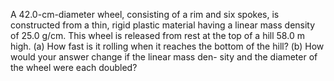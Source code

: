 A 42.0-cm-diameter wheel, consisting of a rim and six
spokes, is constructed from a thin, rigid plastic material having a linear
mass density of 25.0 g/cm. This wheel is released from rest at the top of
a hill 58.0 m high. (a) How fast is it rolling when it reaches the bottom
of the hill? (b) How would your answer change if the linear mass den-
sity and the diameter of the wheel were each doubled?